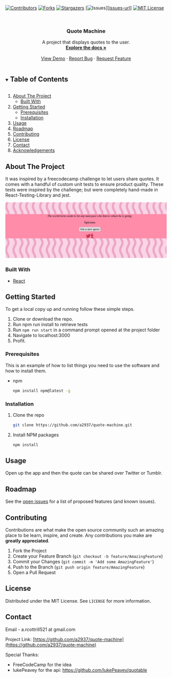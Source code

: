 [![Contributors][contributors-shield]][contributors-url]
[![Forks][forks-shield]][forks-url]
[![Stargazers][stars-shield]][stars-url]
[![Issues][issues-shield]][[issues-url](https://github.com/a2937/quote-machine/issues)]
[![MIT License][license-shield]][license-url]



<!-- PROJECT LOGO -->
<br />
<p align="center">
  <h3 align="center">Quote Machine</h3>

  <p align="center">
    A project that displays quotes to the user.
    <br />
    <a href="https://github.com/a2937/quote-machine"><strong>Explore the docs »</strong></a>
    <br />
    <br />
    <a href="https://a2937.github.io/quote-machine/">View Demo</a>
    ·
    <a href="https://github.com/a2937/quote-machine/issues">Report Bug</a>
    ·
    <a href="https://github.com/a2937/quote-machine/issues">Request Feature</a>
  </p>
</p>



<!-- TABLE OF CONTENTS -->
<details open="open">
  <summary><h2 style="display: inline-block">Table of Contents</h2></summary>
  <ol>
    <li>
      <a href="#about-the-project">About The Project</a>
      <ul>
        <li><a href="#built-with">Built With</a></li>
      </ul>
    </li>
    <li>
      <a href="#getting-started">Getting Started</a>
      <ul>
        <li><a href="#prerequisites">Prerequisites</a></li>
        <li><a href="#installation">Installation</a></li>
      </ul>
    </li>
    <li><a href="#usage">Usage</a></li>
    <li><a href="#roadmap">Roadmap</a></li>
    <li><a href="#contributing">Contributing</a></li>
    <li><a href="#license">License</a></li>
    <li><a href="#contact">Contact</a></li>
    <li><a href="#acknowledgements">Acknowledgements</a></li>
  </ol>
</details>



<!-- ABOUT THE PROJECT -->
## About The Project
It was inspired by a freecodecamp challenge to let users share
quotes. It comes with a handful of custom unit tests to ensure product
quality. These tests were inspired by the challenge; but were completely
hand-made in React-Testing-Library and jest.

[![Product Name Screen Shot][product-screenshot]](https://a2937.github.io/quote-machine)

### Built With

* [React](https://reactjs.org/)



<!-- GETTING STARTED -->
## Getting Started

To get a local copy up and running follow these simple steps.

1) Clone or download the repo.
2) Run npm run install to retrieve tests
3) Run ``npm run start`` in a command prompt opened at the project folder
4) Navigate to localhost:3000
5) Profit.

### Prerequisites

This is an example of how to list things you need to use the software and how to install them.
* npm
  ```sh
  npm install npm@latest -g
  ```

### Installation

1. Clone the repo
   ```sh
   git clone https://github.com/a2937/quote-machine.git
   ```
2. Install NPM packages
   ```sh
   npm install
   ```



<!-- USAGE EXAMPLES -->
## Usage

Open up the app and then the quote can be shared
over Twitter or Tumblr.


<!-- ROADMAP -->
## Roadmap

See the [open issues](https://github.com/a2937/quote-machine/issues) for a list of proposed features (and known issues).



<!-- CONTRIBUTING -->
## Contributing

Contributions are what make the open source community such an amazing place to be learn, inspire, and create. Any contributions you make are **greatly appreciated**.

1. Fork the Project
2. Create your Feature Branch (`git checkout -b feature/AmazingFeature`)
3. Commit your Changes (`git commit -m 'Add some AmazingFeature'`)
4. Push to the Branch (`git push origin feature/AmazingFeature`)
5. Open a Pull Request



<!-- LICENSE -->
## License

Distributed under the MIT License. See `LICENSE` for more information.



<!-- CONTACT -->
## Contact

Email - a.rcottrill521 at gmail.com

Project Link: [https://github.com/a2937/quote-machine](https://github.com/a2937/quote-machine)

Special Thanks:

- FreeCodeCamp for the idea
- lukePeavey for the api: https://github.com/lukePeavey/quotable


<!-- MARKDOWN LINKS & IMAGES -->
<!-- https://www.markdownguide.org/basic-syntax/#reference-style-links -->
[contributors-shield]: https://img.shields.io/github/contributors/a2937/quote-machine.svg?style=for-the-badge
[contributors-url]: https://github.com/a2937/quote-machine/graphs/contributors
[forks-shield]: https://img.shields.io/github/forks/a2937/quote-machine.svg?style=for-the-badge
[forks-url]: https://github.com/a2937/quote-machine/network/members
[stars-shield]: https://img.shields.io/github/stars/a2937/quote-machine.svg?style=for-the-badge
[stars-url]: https://github.com/a2937/quote-machine/stargazers
[issues-shield]: https://img.shields.io/github/issues/a2937/quote-machine.svg?style=for-the-badge
[issues-url]: https://github.com/a2937/quote-machine/issues
[license-shield]: https://img.shields.io/github/license/a2937/quote-machine.svg?style=for-the-badge
[license-url]: https://github.com/a2937/quote-machine/blob/master/LICENSE.txt
[product-screenshot]: images/Screenshot.PNG
